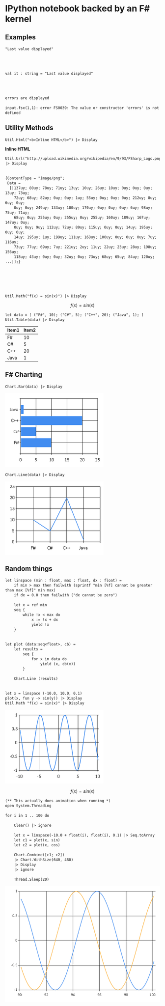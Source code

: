 
# IPython notebook backed by an F# kernel

## Examples


    "Last value displayed"




    val it : string = "Last value displayed"




    errors are displayed

    input.fsx(1,1): error FS0039: The value or constructor 'errors' is not defined

## Utility Methods


    Util.Html("<b>Inline HTML</b>") |> Display


<b>Inline HTML</b>



    Util.Url("http://upload.wikimedia.org/wikipedia/en/9/93/FSharp_Logo.png") |> Display


    {ContentType = "image/png";
     Data =
      [|137uy; 80uy; 78uy; 71uy; 13uy; 10uy; 26uy; 10uy; 0uy; 0uy; 0uy; 13uy; 73uy;
        72uy; 68uy; 82uy; 0uy; 0uy; 1uy; 55uy; 0uy; 0uy; 0uy; 212uy; 8uy; 6uy; 0uy;
        0uy; 0uy; 249uy; 133uy; 100uy; 170uy; 0uy; 0uy; 0uy; 6uy; 98uy; 75uy; 71uy;
        68uy; 0uy; 255uy; 0uy; 255uy; 0uy; 255uy; 160uy; 189uy; 167uy; 147uy; 0uy;
        0uy; 0uy; 9uy; 112uy; 72uy; 89uy; 115uy; 0uy; 0uy; 14uy; 195uy; 0uy; 0uy;
        14uy; 195uy; 1uy; 199uy; 111uy; 168uy; 100uy; 0uy; 0uy; 0uy; 7uy; 116uy;
        73uy; 77uy; 69uy; 7uy; 221uy; 2uy; 11uy; 22uy; 23uy; 28uy; 198uy; 156uy;
        118uy; 43uy; 0uy; 0uy; 32uy; 0uy; 73uy; 68uy; 65uy; 84uy; 120uy; ...|];}



    


    Util.Math("f(x) = sin(x)") |> Display


$$f(x) = sin(x)$$



    let data = [ ("F#", 10); ("C#", 5); ("C++", 20); ("Java", 1); ]
    Util.Table(data) |> Display


<table><thead><tr><th>Item1</th><th>Item2</th></tr></thead><tbody><tr><td>F#</td><td>10</td></tr><tr><td>C#</td><td>5</td></tr><tr><td>C++</td><td>20</td></tr><tr><td>Java</td><td>1</td></tr><tbody></tbody></table>


## F# Charting


    Chart.Bar(data) |> Display


![png](feature_notebook_files/feature_notebook_11_0.png)



    Chart.Line(data) |> Display


![png](feature_notebook_files/feature_notebook_12_0.png)


## Random things


    let linspace (min : float, max : float, dx : float) =
        if min > max then failwith (sprintf "min [%f] cannot be greater than max [%f]" min max)
        if dx = 0.0 then failwith ("dx cannot be zero")
        
        let x = ref min
        seq {
            while !x < max do
                x := !x + dx
                yield !x
        }


    let plot (data:seq<float>, cb) =
        let results = 
            seq {
                for x in data do
                    yield (x, cb(x))
            }
    
        Chart.Line (results)


    let x = linspace (-10.0, 10.0, 0.1)
    plot(x, fun y -> sin(y)) |> Display
    Util.Math "f(x) = sin(x)" |> Display


![png](feature_notebook_files/feature_notebook_16_0.png)



$$f(x) = sin(x)$$



    


    (** This actually does animation when running *)
    open System.Threading
    
    for i in 1 .. 100 do
    
        Clear() |> ignore
    
        let x = linspace(-10.0 + float(i), float(i), 0.1) |> Seq.toArray
        let c1 = plot(x, sin)
        let c2 = plot(x, cos)
    
        Chart.Combine([c1; c2])
        |> Chart.WithSize(640, 480)
        |> Display
        |> ignore
        
        Thread.Sleep(20)
        


![png](feature_notebook_files/feature_notebook_18_0.png)



    
